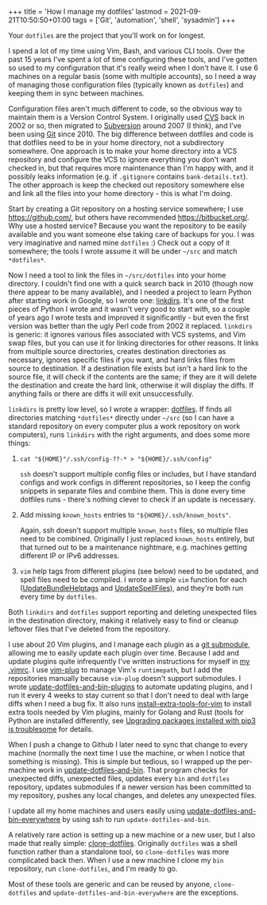 +++
title = 'How I manage my dotfiles'
lastmod = 2021-09-21T10:50:50+01:00
tags = ['Git', 'automation', 'shell', 'sysadmin']
+++

Your `dotfiles` are the project that you'll work on for longest.

I spend a lot of my time using Vim, Bash, and various CLI tools. Over the past
15 years I've spent a lot of time configuring these tools, and I've gotten so
used to my configuration that it's really weird when I don't have it. I use 6
machines on a regular basis (some with multiple accounts), so I need a way of
managing those configuration files (typically known as `dotfiles`) and keeping
them in sync between machines.

Configuration files aren't much different to code, so the obvious way to
maintain them is a Version Control System. I originally used
[CVS](https://en.wikipedia.org/wiki/Concurrent_Versions_System) back in 2002 or
so, then migrated to [Subversion](https://subversion.apache.org/) around 2007 (I
think), and I've been using [Git](https://git-scm.com/) since 2010. The big
difference between dotfiles and code is that dotfiles need to be in your home
directory, not a subdirectory somewhere. One approach is to make your home
directory into a VCS repository and configure the VCS to ignore everything you
don't want checked in, but that requires more maintenance than I'm happy with,
and it possibly leaks information (e.g. if `.gitignore` contains
`bank-details.txt`). The other approach is keep the checked out repository
somewhere else and link all the files into your home directory - this is what
I'm doing.

Start by creating a Git repository on a hosting service somewhere; I use
<https://github.com/>, but others have recommended <https://bitbucket.org/>. Why
use a hosted service? Because you want the repository to be easily available and
you want someone else taking care of backups for you. I was very imaginative and
named mine `dotfiles` :) Check out a copy of it somewhere; the tools I wrote
assume it will be under `~/src` and match `*dotfiles*`.

Now I need a tool to link the files in `~/src/dotfiles` into your home
directory. I couldn't find one with a quick search back in 2010 (though now
there appear to be many available), and I needed a project to learn Python after
starting work in Google, so I wrote one:
[linkdirs](https://github.com/tobinjt/bin/blob/master/python/linkdirs.py). It's
one of the first pieces of Python I wrote and it wasn't very good to start with,
so a couple of years ago I wrote tests and improved it significantly - but even
the first version was better than the ugly Perl code from 2002 it replaced.
`linkdirs` is generic: it ignores various files associated with VCS systems, and
Vim swap files, but you can use it for linking directories for other reasons.
It links from multiple source directories, creates destination directories as
necessary, ignores specific files if you want, and hard links files from source
to destination. If a destination file exists but isn't a hard link to the source
file, it will check if the contents are the same; if they are it will delete the
destination and create the hard link, otherwise it will display the diffs. If
anything fails or there are diffs it will exit unsuccessfully.

`linkdirs` is pretty low level, so I wrote a wrapper:
[dotfiles](https://github.com/tobinjt/bin/blob/master/dotfiles). If finds all
directories matching `*dotfiles*` directly under `~/src` (so I can have a
standard repository on every computer plus a work repository on work computers),
runs `linkdirs` with the right arguments, and does some more things:

1.  `cat "${HOME}"/.ssh/config-??-* > "${HOME}/.ssh/config"`

    `ssh` doesn't support multiple config files or includes, but I have standard
    configs and work configs in different repositories, so I keep the config
    snippets in separate files and combine them. This is done every time
    dotfiles runs - there's nothing clever to check if an update is necessary.

1.  Add missing `known_hosts` entries to `"${HOME}/.ssh/known_hosts"`.

    Again, ssh doesn't support multiple `known_hosts` files, so multiple files
    need to be combined. Originally I just replaced `known_hosts` entirely, but
    that turned out to be a maintenance nightmare, e.g. machines getting
    different IP or IPv6 addresses.

1.  `vim` help tags from different plugins (see below) need to be updated, and
    spell files need to be compiled. I wrote a simple `vim` function for each
    ([UpdateBundleHelptags](https://github.com/tobinjt/dotfiles/blob/2d9387a8a23c136fabb1043479d2ad64276dc2f9/.vim/plugin/JT_functions.vim#L48)
    and
    [UpdateSpellFiles](https://github.com/tobinjt/dotfiles/blob/2d9387a8a23c136fabb1043479d2ad64276dc2f9/.vim/plugin/JT_functions.vim#L53)),
    and they're both run every time by `dotfiles`.

Both `linkdirs` and `dotfiles` support reporting and deleting unexpected files
in the destination directory, making it relatively easy to find or cleanup
leftover files that I've deleted from the repository.

I use about 20 Vim plugins, and I manage each plugin as a [git
submodule](https://git-scm.com/docs/git-submodule), allowing me to easily update
each plugin over time. Because I add and update plugins quite infrequently I've
written instructions for myself in [my
.vimrc](https://github.com/tobinjt/dotfiles/blob/2d9387a8a23c136fabb1043479d2ad64276dc2f9/.vimrc#L85).
I use [vim-plug](https://github.com/junegunn/vim-plug) to manage Vim's
`runtimepath`, but I add the repositories manually because `vim-plug` doesn't
support submodules. I wrote
[update-dotfiles-and-bin-plugins](https://github.com/tobinjt/bin/blob/master/update-dotfiles-and-bin-plugins)
to automate updating plugins, and I run it every 4 weeks to stay current so that
I don't need to deal with large diffs when I need a bug fix. It also runs
[install-extra-tools-for-vim](https://github.com/tobinjt/bin/blob/master/install-extra-tools-for-vim)
to install extra tools needed by Vim plugins, mainly for Golang and Rust (tools
for Python are installed differently, see [Upgrading packages installed with
pip3 is
troublesome](https://www.johntobin.ie/blog/python_development/#upgrading-packages-installed-with-pip3-is-troublesome)
for details.

When I push a change to Github I later need to sync that change to every machine
(normally the next time I use the machine, or when I notice that something is
missing). This is simple but tedious, so I wrapped up the per-machine work in
[update-dotfiles-and-bin](https://github.com/tobinjt/bin/blob/master/update-dotfiles-and-bin).
That program checks for unexpected diffs, unexpected files, updates every `bin`
and `dotfiles` repository, updates submodules if a newer version has been
committed to my repository, pushes any local changes, and deletes any unexpected
files.

I update all my home machines and users easily using
[update-dotfiles-and-bin-everywhere](https://github.com/tobinjt/bin/blob/master/update-dotfiles-and-bin-everywhere)
by using ssh to run `update-dotfiles-and-bin`.

A relatively rare action is setting up a new machine or a new user, but I also
made that really simple:
[clone-dotfiles](https://github.com/tobinjt/bin/blob/master/clone-dotfiles).
Originally `dotfiles` was a shell function rather than a standalone tool, so
`clone-dotfiles` was more complicated back then. When I use a new machine I
clone my `bin` repository, run `clone-dotfiles`, and I'm ready to go.

Most of these tools are generic and can be reused by anyone, `clone-dotfiles`
and `update-dotfiles-and-bin-everywhere` are the exceptions.

